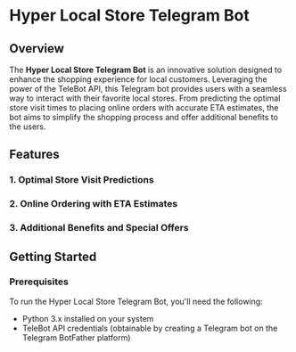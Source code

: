 # Hyper Local Store Telegram Bot

## Overview

The **Hyper Local Store Telegram Bot** is an innovative solution designed to enhance the shopping experience for local customers. Leveraging the power of the TeleBot API, this Telegram bot provides users with a seamless way to interact with their favorite local stores. From predicting the optimal store visit times to placing online orders with accurate ETA estimates, the bot aims to simplify the shopping process and offer additional benefits to the users.

## Features

### 1. **Optimal Store Visit Predictions**

### 2. **Online Ordering with ETA Estimates**

### 3. **Additional Benefits and Special Offers**

## Getting Started

### Prerequisites

To run the Hyper Local Store Telegram Bot, you'll need the following:
- Python 3.x installed on your system
- TeleBot API credentials (obtainable by creating a Telegram bot on the Telegram BotFather platform)

